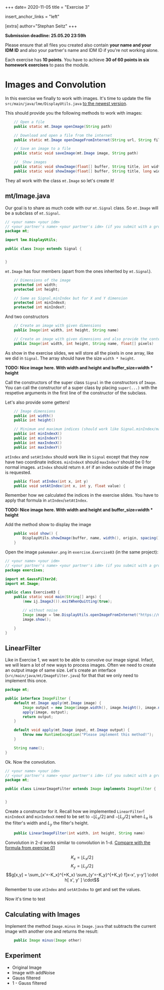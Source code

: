 +++
date= 2020-11-05
title = "Exercise 3"

insert_anchor_links = "left"

[extra]
author="Stephan Seitz"
+++

**Submission deadline: 25.05.20 23:59h**

Please ensure that all files you created also contain **your name and your IDM ID** and also your partner's name and IDM ID if you're not working alone.

Each exercise has **10 points**. You have to achieve **30 of 60 points in six homework exercises** to pass the module.

# Images and Convolution

In this exercise we finally to work with images. It's time to update the file `src/main/java/lme/DisplayUtils.java` [to the newest version](https://github.com/mt2-erlangen/exercises-ss2020/blob/master/src/main/java/lme/DisplayUtils.java).

This should provide you the following methods to work with images:

```java
    // Open a file
    public static mt.Image openImage(String path) 

    // Download and open a file from the internet
    public static mt.Image openImageFromInternet(String url, String filetype) 

    // Save an image to a file
    public static void saveImage(mt.Image image, String path) 

    //  Show images
    public static void showImage(float[] buffer, String title, int width) 
    public static void showImage(float[] buffer, String title, long width, float[] origin, double spacing, boolean replaceWindowWithSameName)

```
They all work with the class `mt.Image` so let's create it!

## mt/Image.java

Our goal is to share as much code with our `mt.Signal` class. So `mt.Image` will be a subclass of `mt.Signal`.

```java
// <your name> <your idm>
// <your partner's name> <your partner's idm> (if you submit with a group partner)
package mt;

import lme.DisplayUtils;

public class Image extends Signal {


}
```

`mt.Image` has four members (apart from the ones inherited by `mt.Signal`).

```java
    // Dimensions of the image
    protected int width; 
    protected int height; 

    // Same as Signal.minIndex but for X and Y dimension
    protected int minIndexX;
    protected int minIndexY;
```


And two constructors

```java
    // Create an image with given dimensions
    public Image(int width, int height, String name)

    // Create an image with given dimensions and also provide the content
    public Image(int width, int height, String name, float[] pixels)
```

As show in the exercise slides, we will store all the pixels in one array, like we did in `Signal`.
The array should have the size `width * height`.

**TODO: Nice image here. With width and height and buffer_size=width * height**

Call the constructors of the super class `Signal` in the constructors of `Image`.
You can call the constructor of a super class by placing `super(...)` with the respetive arguments in the first line of the constructor of the subclass.

Let's also provide some getters!

```java
    // Image dimensions
    public int width()
    public int height()

    // Minimum and maximum indices (should work like Signal.minIndex/maxIndex)
    public int minIndexX()
    public int minIndexY()
    public int maxIndexX()
    public int maxIndexY()
```

`atIndex` and `setAtIndex` should work like in `Signal` except that they now have two coordinate indices.
`minIndexX` should `maxIndexY` should be 0 for normal images. `atIndex` should return `0.0f` if an index outside of the image
is requested.

```java
    public float atIndex(int x, int y)
    public void setAtIndex(int x, int y, float value) {
```

Remember how we calculated the indices in the exercise slides. You have to apply that formula in `atIndex`/`setAtIndex`.

**TODO: Nice image here. With width and height and buffer_size=width * height**

Add the method show to display the image
```java
    public void show() {
        DisplayUtils.showImage(buffer, name, width(), origin, spacing(), false);
    }
```

Open the image `pakemaker.png` in `exercise.Exercise03` (in the same project):

```java
// <your name> <your idm>
// <your partner's name> <your partner's idm> (if you submit with a group partner)
package exercises;

import mt.GaussFilter2d;
import mt.Image;

public class Exercise03 {
    public static void main(String[] args) {
        (new ij.ImageJ()).exitWhenQuitting(true);

        // without noise
        Image image = lme.DisplayUtils.openImageFromInternet("https://mt2-erlangen.github.io/images/pakemaker.jpg", ".jpg");
        image.show();

    }
}
```

## LinearFilter

Like in Exercise 1, we want to be able to convolve our image signal.
Infact, we will learn a lot of new ways to process images.
Often we need to create an output image of same size.
Let's create an interface (`src/main/java/mt/ImageFilter.java`) for that that we only need to implement this once.

```java
package mt;

public interface ImageFilter {
    default mt.Image apply(mt.Image image) {
        Image output = new Image(image.width(), image.height(), image.name() + " processed with " + this.name());
        apply(image, output);
        return output;
    }

    default void apply(mt.Image input, mt.Image output) {
        throw new RuntimeException("Please implement this method!");
    }

    String name();
}
```

Ok. Now the convolution.

```java
// <your name> <your idm>
// <your partner's name> <your partner's idm> (if you submit with a group partner)
package mt;

public class LinearImageFilter extends Image implements ImageFilter {


}
```

Create a constructor for it. Recall how we implemented `LinearFilter`!
`minIndexX` and `minIndexX` need to be set to $-\lfloor L_x/2 \rfloor$ and $-\lfloor L_y/2 \rfloor$ when $L_x$ is the
filter's width and $L_y$ the filter's height.
```java
    public LinearImageFilter(int width, int height, String name)
```


Convolution in 2-d works similar to convolution in 1-d. [Compare with the formula from exercise 01](@/exercise_1.md#LinearFilter.java)

 $$K_x = \lfloor L_x/2 \rfloor$$
 $$K_y = \lfloor L_y/2 \rfloor$$
 $$g[x,y] = \sum_{x'=-K_x}^{+K_x} \sum_{y'=-K_y}^{+K_y} f[x-x', y-y'] \cdot h[ x', y' ] \cdot$$

 Remember to use `atIndex` and `setAtIndex` to get and set the values.

 Now it's time to test 

## Calculating with Images

Implement the method `Image.minus` in `Image.java` that subtracts the current image with another one and returns the result:

```java
    public Image minus(Image other)
```

## Experiment

* Original Image
* Image with addNoise
* Gauss filtered
* 1 - Gauss filtered
